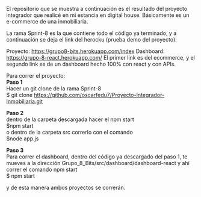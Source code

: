 El repositorio que se muestra a continuación es el resultado del proyecto integrador que realicé en mi estancia en digital house.
Básicamente es un e-commerce de una inmobiliaria. 

La rama Sprint-8 es la que contiene todo el código ya terminado,
y a continuación se deja el link del herocku (prueba demo del proyecto):

Proyecto: https://grupo8-bits.herokuapp.com/index 
Dashboard: https://grupo-8-react.herokuapp.com/
El primer link es del ecommerce, y el segundo link es de un dashboard hecho 100% con react y con APIs.


Para correr el proyecto:
<br>
<strong> Paso 1</strong> <br>
Hacer un git clone de la rama Sprint-8 <br> 
$ git clone https://github.com/oscarfedu7/Proyecto-Integrador-Inmobiliaria.git

<strong> Paso 2</strong> <br>
dentro de la carpeta descargada hacer el npm start <br> 
$npm start <br>
o dentro de la carpeta src correrlo con el comando <br>
$node app.js <br>


<strong> Paso 3</strong> <br>
Para correr el dashboard, dentro del código ya descargado del paso 1, te mueves a la dirección Grupo_8_Bits/src/dashboard/dashboard-react
y ahí correr el comando npm start <br>
$ npm start <br>

y de esta manera ambos proyectos se correrán. 

